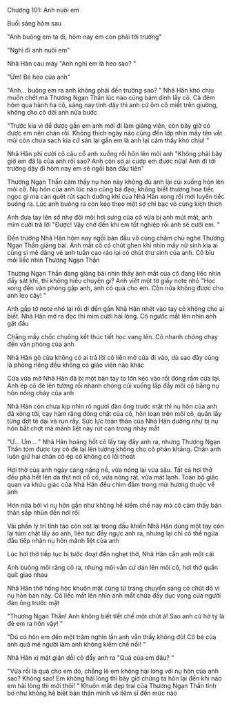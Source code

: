 




Chương 101: Anh nuôi em


Buổi sáng hôm sau

"Anh buông em ta đi, hôm nay em còn phải tới trường"

"Nghỉ đi anh nuôi em"

Nhã Hân cau mày "Anh nghĩ em là heo sao? "

"Ừm! Bé heo của anh"

"Anh... buông em ra anh không phải đến trường sao? " Nhã Hân khó chịu muốn chết mà Thương Ngạn Thần lúc nào cũng bám dính lấy cô. Cả đêm hôm qua hành hạ cô, sáng nay tỉnh dậy thì anh cứ ôm cô miết trên giường, không cho cô dời anh nửa bước

"Trước kia vì để được gần em anh mới đi làm giảng viên, còn bây giờ có được em nên chán rồi. Không thích ngày nào cũng đến lớp nhìn mấy tên vắt mũi còn chưa sạch kia cứ sán lại gần em là anh lại cảm thấy khó chịu! "

Nhã Hân phì cười cô câu cổ anh xuống rồi hôn lên môi anh "Không phải bây giờ em đã là của anh rồi sao? Anh còn sợ ai cướp em được nữa! Anh đi tới trường dậy đi hôm nay em sẽ ngồi bàn đầu tiên"

Thương Ngạn Thần cảm thấy nụ hôn này không đủ anh lại cúi xuống hôn lên môi cô. Nụ hôn của anh lúc nào cũng bá đạo, không biết thương hoa tiếc ngọc gì mà càn quét rút sạch dưỡng khí của Nhã Hân xong rồi mới luyến tiếc buông ra. Lúc anh buông ra còn kéo theo một sợ chỉ bạc vô cùng kích thích

Anh đưa tay lên sờ nhẹ đôi môi hơi sưng của cô vừa bị anh mút mát, anh mỉm cười trả lời "Được! Vậy chờ đến khi em tốt nghiệp rồi anh sẽ cưới em. "


Đến trường Nhã Hân hôm nay ngồi bàn đầu vô cùng chăm chú nghe Thương Ngạn Thần giảng bài. Ánh mắt cô có chút ghen khi nhìn mấy nữ sinh kia ai cũng si mê dáng vẻ anh tuấn cao ráo lại có chút thư sinh của anh. Cô bĩu môi liếc nhìn Thương Ngạn Thần

Thương Ngạn Thần đang giảng bài nhìn thấy ánh mắt của cô đang liếc nhìn đầy sát khí, thì không hiểu chuyện gì? Anh viết một tờ giấy note nhỏ "Học xong đến văn phòng gặp anh, anh có quà cho em. Còn nữa không được cho anh leo cây! "

Anh gấp tờ note nhỏ lại rồi đi đến gần Nhã Hân nhét vào tay cô không cho ai biết. Nhã Hân mở ra đọc thì mỉm cười hài lòng. Cô ngước mắt lên nhìn anh gật đầu

Chẳng mấy chốc chuông kết thúc tiết học vang lên. Cô nhanh chóng chạy đến văn phòng của anh

Nhã Hân gõ cửa không có ai trả lời cô liền mở cửa đi vào, dù sao đây cũng là phòng riêng đều không có giáo viên nào khác

Cửa vừa mở Nhã Hân đã bị một bàn tay to lớn kéo vào rồi đóng rầm cửa lại. Anh ép cô đè lên tường rồi nhanh chóng cúi xuống lấp đầy môi cô bằng nụ hôn nồng cháy của anh

Nhã Hân còn chưa kịp nhìn rõ người đàn ông trước mặt thì nụ hôn của anh đã xông tới, cạy hàm răng đóng chặt của cô, hôn loạn trên môi cô, quấn lấy từng đợt tê dại và run rẩy. Sức lực toàn thân của Nhã Hân dường như bị nụ hôn bất chợt mà mãnh liệt này rút cạn trong nháy mắt

"Ư... Ưm... " Nhã Hân hoảng hốt cô lấy tay đẩy anh ra, nhưng Thương Ngạn Thần tóm được tay cô đè lại lên tường không cho cô phản kháng. Chân anh luồn giữ hai chân cô ép cô không có lối thoát

Hơi thở của anh ngày càng nặng nề, vừa nóng lại vừa sâu. Tất cả hơi thở đều phả hết lên da thịt nơi cổ cô, vừa nóng rát, vừa mát lạnh. Toàn bộ giác quan và khứu giác của Nhã Hân đều chìm đắm trong mùi hương thuộc về anh

Hơn nữa bởi vì nụ hôn gần như không hề kiềm chế này mà cô cảm thấy bản thân sắp nhũn đến nơi rồi

Vài phần lý trí tỉnh táo còn sót lại trong đầu khiến Nhã Hân dùng một tay còn lại túm chặt lấy áo anh, liên tục đẩy ngực anh ra, nhưng lại chỉ có thể ngửa đầu tiếp nhận nụ hôn mãnh liệt của anh

Lúc hơi thở tiếp tục bị tước đoạt đến nghẹt thở, Nhã Hân cắn anh một cái

Anh buông môi răng cô ra, nhưng môi vẫn cứ dán lên môi cô, hơi thở quấn quít giao nhau

Nhã Hân thở hồng hộc khuôn mặt cũng từ tráng chuyển sang có chút đỏ vì nụ hôn ban nãy. Cô liếc mắt lên nhìn ánh mắt chứa đầy dục vọng của người đàn ông trước mặt

"Thương Ngạn Thần! Anh không biết tiết chế một chút à! Sao anh cứ hở tý là đè em ra hôn vậy! "

"Dù có hôn em đến một trăm nghìn lần anh vẫn thấy không đủ! Cô bé của anh quá mê người làm anh không kiềm chế nổi! "

Nhã Hân xị mặt giận dỗi cô đẩy anh ra "Quà của em đâu? "

"Vừa rồi là quà cho em đó, chẳng lẽ em không hài lòng với nụ hôn của anh sao? Không sao! Em không hài lòng thì bây giờ chúng ta hôn lại đến khi nào em hài lòng thì mới thôi! " Khuôn mặt đẹp trai của Thương Ngạn Thần tỉnh bơ như không hề biết bản thân mình vô liêm sỉ đến mức nào





